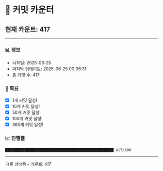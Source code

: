 # 🔢 커밋 카운터

## 현재 카운트: 417

---

### 📊 정보
- 시작일: 2025-06-25
- 마지막 업데이트: 2025-06-25 00:36:31
- 총 커밋 수: 417

### 🎯 목표
- [x] 1개 커밋 달성!
- [x] 10개 커밋 달성!
- [x] 50개 커밋 달성!
- [x] 100개 커밋 달성!
- [x] 365개 커밋 달성!

### 📈 진행률
```
██████████████████████████████████████████████████ 417/100
```

---
*자동 생성됨 - 카운트: 417*
